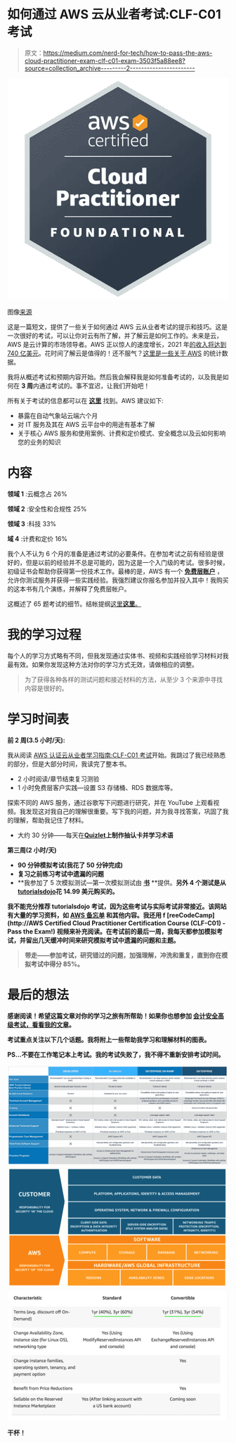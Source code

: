 # 如何通过 AWS 云从业者考试:CLF-C01 考试

> 原文：<https://medium.com/nerd-for-tech/how-to-pass-the-aws-cloud-practitioner-exam-clf-c01-exam-3503f5a88ee8?source=collection_archive---------2----------------------->

![](img/eac3a73ec09b362bec04825b58ff76c0.png)

图像[来源](https://www.credly.com/badges/d5d45d17-f2af-4aae-a264-34ae49c4dd80)

这是一篇短文，提供了一些关于如何通过 AWS 云从业者考试的提示和技巧。这是一次很好的考试，可以让你对云有所了解，并了解云是如何工作的。未来是云，AWS 是云计算的市场领导者。AWS 正以惊人的速度增长，2021 年[的收入将达到 740 亿美元](https://www.crn.com/news/cloud/aws-now-has-a-74b-annualized-revenue-run-rate#:~:text=AWS%20Now%20Has%20A%20%2474B%20Annualized%20Revenue%20Run%20Rate%20%7C%20CRN)。花时间了解云是值得的！还不服气？[这里是一些关于 AWS](https://www.statista.com/statistics/250520/forecast-of-amazon-web-services-revenue/) 的统计数据。

我将从概述考试和预期内容开始。然后我会解释我是如何准备考试的，以及我是如何在 **3 周**内通过考试的。事不宜迟，让我们开始吧！

所有关于考试的信息都可以在 [**这里**](https://aws.amazon.com/certification/certified-cloud-practitioner/) 找到。AWS 建议如下:

*   暴露在自动气象站云端六个月
*   对 IT 服务及其在 AWS 云平台中的用途有基本了解
*   关于核心 AWS 服务和使用案例、计费和定价模式、安全概念以及云如何影响您的业务的知识

# 内容

**领域 1** :云概念占 26%

**领域 2** :安全性和合规性 25%

**领域 3** :科技 33%

**域 4** :计费和定价 16%

我个人不认为 6 个月的准备是通过考试的必要条件。在参加考试之前有经验是很好的，但是以前的经验并不总是可能的，因为这是一个入门级的考试。很多时候，初级证书会帮助你获得第一份技术工作。最棒的是，AWS 有一个 [**免费层账户**](https://aws.amazon.com/free/?trk=78b916d7-7c94-4cab-98d9-0ce5e648dd5f&sc_channel=ps&sc_campaign=acquisition&sc_medium=ACQ-P|PS-GO|Brand|Desktop|SU|AWS|Core|US|EN|Text&s_kwcid=AL!4422!3!423676352544!e!!g!!aws%20free%20tier&ef_id=CjwKCAjw_b6WBhAQEiwAp4HyIIMrZxO70e4K4w0g7CNToeQqdHyMBOzofJKMgyMUYdM49jYIVuYJNBoCZZIQAvD_BwE:G:s&s_kwcid=AL!4422!3!423676352544!e!!g!!aws%20free%20tier&all-free-tier.sort-by=item.additionalFields.SortRank&all-free-tier.sort-order=asc&awsf.Free%20Tier%20Types=*all&awsf.Free%20Tier%20Categories=*all) ，允许你测试服务并获得一些实践经验。我强烈建议你报名参加并投入其中！我购买的这本书有几个演练，并解释了免费层帐户。

这概述了 65 题考试的细节。结帐提纲[这里**这里**。](https://d1.awsstatic.com/training-and-certification/docs-cloud-practitioner/AWS-Certified-Cloud-Practitioner_Exam-Guide.pdf)

# 我的学习过程

每个人的学习方式略有不同，但我发现通过实体书、视频和实践经验学习材料对我最有效。如果你发现这种方法对你的学习方式无效，请做相应的调整。

> 为了获得各种各样的测试问题和接近材料的方法，从至少 3 个来源中寻找内容是很好的。

# 学习时间表

**前 2 周(3.5 小时/天):**

我从阅读 [AWS 认证云从业者学习指南:CLF-C01 考试](https://www.amazon.com/gp/product/1119490707/ref=ppx_yo_dt_b_search_asin_title?ie=UTF8&psc=1)开始。我跳过了我已经熟悉的部分，但是大部分时间，我读完了整本书。

*   2 小时阅读/章节结束复习测验
*   1 小时免费层客户实践—设置 S3 存储桶、RDS 数据库等。

探索不同的 AWS 服务，通过谷歌写下问题进行研究，并在 YouTube 上观看视频。我发现这对我自己的理解很重要。写下我的问题，并为我寻找答案，巩固了我的理解，帮助我记住了材料。

*   大约 30 分钟——每天在[**Quizlet**](https://quizlet.com/)**上制作抽认卡并学习术语**

****第三周(2 小时/天)****

*   **90 分钟模拟考试(我花了 50 分钟完成)**
*   **复习之前练习考试中遗漏的问题**
*   **我参加了 5 次模拟测试—第一次模拟测试由 [**书**](https://www.amazon.com/gp/product/1119490707/ref=ppx_yo_dt_b_search_asin_title?ie=UTF8&psc=1) **提供。**另外 4 个测试是从[**tutorialsdojo**](https://portal.tutorialsdojo.com/courses/aws-certified-cloud-practitioner-practice-exams/)**花 14.99 美元购买的。****

****我不能充分推荐 tutorialsdojo 考试，因为这些考试与实际考试非常接近。该网站有大量的学习资料，如 [**AWS 备忘单**](https://tutorialsdojo.com/aws-cheat-sheets/) 和其他内容。我还用 f [reeCodeCamp](http://AWS Certified Cloud Practitioner Certification Course (CLF-C01) - Pass the Exam!) 视频来补充阅读。在考试前的最后一周，我每天都参加模拟考试，并留出几天缓冲时间来研究模拟考试中遗漏的问题和主题。****

> ****带走——参加考试，研究错过的问题，加强理解，冲洗和重复，直到你在模拟考试中得分 85%。****

# ****最后的想法****

****感谢阅读！希望这篇文章对你的学习之旅有所帮助！如果你也想参加 [**会计安全高级**考试，看看我的文章](/nerd-for-tech/quick-tips-for-passing-the-comptia-security-plus-sy0-601-exam-61ff7f3e499c)。****

****考试重点关注以下几个话题。我将附上一些帮助我学习和理解材料的图表。****

****PS…不要在工作笔记本上考试。我的考试失败了，我不得不重新安排考试时间。****

****![](img/33a059eab0af7800f4e41f10bd3534a0.png)********![](img/a136d874904237c241d698b4adea6419.png)********![](img/459cae0283a1b96f55acc5a946d33fc9.png)****

****干杯！****